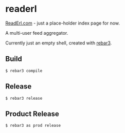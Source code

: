 readerl
=====

[ReadErl.com](http://ReadErl.com/) - just a place-holder index page for now.

A multi-user feed aggregator.

Currently just an empty shell, created with [rebar3](http://www.rebar3.org/).

Build
-----

    $ rebar3 compile

Release
-------

    $ rebar3 release

Product Release
-----

    $ rebar3 as prod release
